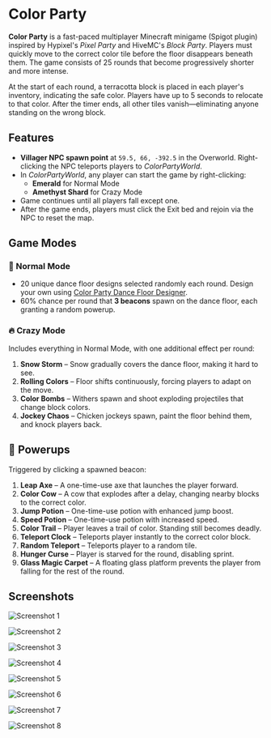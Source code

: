 # Color Party

**Color Party** is a fast-paced multiplayer Minecraft minigame (Spigot plugin) inspired by Hypixel's *Pixel Party* and HiveMC's *Block Party*. Players must quickly move to the correct color tile before the floor disappears beneath them. The game consists of 25 rounds that become progressively shorter and more intense.

At the start of each round, a terracotta block is placed in each player's inventory, indicating the safe color. Players have up to 5 seconds to relocate to that color. After the timer ends, all other tiles vanish—eliminating anyone standing on the wrong block.

## Features

- **Villager NPC spawn point** at `59.5, 66, -392.5` in the Overworld. Right-clicking the NPC teleports players to *ColorPartyWorld*.
- In *ColorPartyWorld*, any player can start the game by right-clicking:
  - **Emerald** for Normal Mode  
  - **Amethyst Shard** for Crazy Mode
- Game continues until all players fall except one.
- After the game ends, players must click the Exit bed and rejoin via the NPC to reset the map.

## Game Modes

### 🎯 Normal Mode

- 20 unique dance floor designs selected randomly each round. Design your own using [Color Party Dance Floor Designer](https://github.com/alexbates/ColorPartyDesigner).
- 60% chance per round that **3 beacons** spawn on the dance floor, each granting a random powerup.

### 🔥 Crazy Mode

Includes everything in Normal Mode, with one additional effect per round:

1. **Snow Storm** – Snow gradually covers the dance floor, making it hard to see.
2. **Rolling Colors** – Floor shifts continuously, forcing players to adapt on the move.
3. **Color Bombs** – Withers spawn and shoot exploding projectiles that change block colors.
4. **Jockey Chaos** – Chicken jockeys spawn, paint the floor behind them, and knock players back.

## 🎁 Powerups

Triggered by clicking a spawned beacon:

1. **Leap Axe** – A one-time-use axe that launches the player forward.
2. **Color Cow** – A cow that explodes after a delay, changing nearby blocks to the correct color.
3. **Jump Potion** – One-time-use potion with enhanced jump boost.
4. **Speed Potion** – One-time-use potion with increased speed.
5. **Color Trail** – Player leaves a trail of color. Standing still becomes deadly.
6. **Teleport Clock** – Teleports player instantly to the correct color block.
7. **Random Teleport** – Teleports player to a random tile.
8. **Hunger Curse** – Player is starved for the round, disabling sprint.
9. **Glass Magic Carpet** – A floating glass platform prevents the player from falling for the rest of the round.

## Screenshots

![Screenshot 1](https://tamariapp.com/images/colorparty/1.png)

![Screenshot 2](https://tamariapp.com/images/colorparty/2.png)

![Screenshot 3](https://tamariapp.com/images/colorparty/3.png)

![Screenshot 4](https://tamariapp.com/images/colorparty/4.png)

![Screenshot 5](https://tamariapp.com/images/colorparty/5.png)

![Screenshot 6](https://tamariapp.com/images/colorparty/6.png)

![Screenshot 7](https://tamariapp.com/images/colorparty/7.png)

![Screenshot 8](https://tamariapp.com/images/colorparty/8.png)
